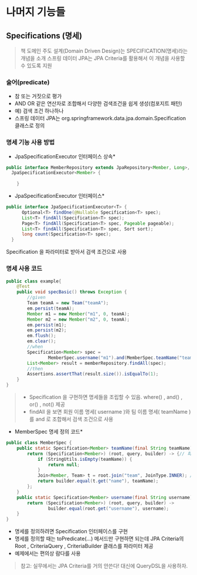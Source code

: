 # 나머지 기능들 

## Specifications (명세)

> 책 도메인 주도 설계(Domain Driven Design)는 SPECIFICATION(명세)라는 개념을 소개 스프링 데이터 JPA는 JPA Criteria를 활용해서 이 개념을 사용할 수 있도록 지원

### 술어(predicate)

* 참 또는 거짓으로 평가
* AND OR 같은 연산자로 조합해서 다양한 검색조건을 쉽게 생성(컴포지트 패턴)
* 예) 검색 조건 하나하나
* 스프링 데이터 JPA는 org.springframework.data.jpa.domain.Specification 클래스로 정의


### 명세 기능 사용 방법

* JpaSpecificationExecutor 인터페이스 상속*

```java
public interface MemberRepository extends JpaRepository<Member, Long>,
  JpaSpecificationExecutor<Member> {
    
    }
```

* JpaSpecificationExecutor 인터페이스*

```java
public interface JpaSpecificationExecutor<T> {
      Optional<T> findOne(@Nullable Specification<T> spec);
      List<T> findAll(Specification<T> spec);
      Page<T> findAll(Specification<T> spec, Pageable pageable);
      List<T> findAll(Specification<T> spec, Sort sort);
      long count(Specification<T> spec);
  }
```

Specification 을 파라미터로 받아서 검색 조건으로 사용

### 명세 사용 코드

```java
public class example{
    @Test
    public void specBasic() throws Exception {
        //given
        Team teamA = new Team("teamA");
        em.persist(teamA);
        Member m1 = new Member("m1", 0, teamA);
        Member m2 = new Member("m2", 0, teamA);
        em.persist(m1);
        em.persist(m2);
        em.flush();
        em.clear();
        //when
        Specification<Member> spec =
                MemberSpec.username("m1").and(MemberSpec.teamName("teamA"));
        List<Member> result = memberRepository.findAll(spec);
        //then
        Assertions.assertThat(result.size()).isEqualTo(1);
    }
}
```
>* Specification 을 구현하면 명세들을 조립할 수 있음. where() , and() , or() , not() 제공
>* findAll 을 보면 회원 이름 명세( username )와 팀 이름 명세( teamName )를 and 로 조합해서 검색 조건으로 사용

* MemberSpec 명세 정의 코드*

```java
public class MemberSpec {
    public static Specification<Member> teamName(final String teamName) {
        return (Specification<Member>) (root, query, builder) -> {// 회원과 조인
            if (StringUtils.isEmpty(teamName)) {
                return null;
            }
            Join<Member, Team> t = root.join("team", JoinType.INNER); //회원과
            return builder.equal(t.get("name"), teamName);
        };
    }
    public static Specification<Member> username(final String username) {
        return (Specification<Member>) (root, query, builder) ->
                builder.equal(root.get("username"), username);
    } 
}
```

* 명세를 정의하려면 Specification 인터페이스를 구현
* 명세를 정의할 때는 toPredicate(...) 메서드만 구현하면 되는데 JPA Criteria의 Root , CriteriaQuery , CriteriaBuilder 클래스를 파라미터 제공
* 예제에서는 편의상 람다를 사용

> 참고: 실무에서는 JPA Criteria를 거의 안쓴다! 대신에 QueryDSL을 사용하자.
